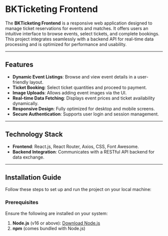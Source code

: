 # BKTicketing Frontend

The **BKTicketing Frontend** is a responsive web application designed to manage ticket reservations for events and matches. It offers users an intuitive interface to browse events, select tickets, and complete bookings. This project integrates seamlessly with a backend API for real-time data processing and is optimized for performance and usability.

---

## Features

- **Dynamic Event Listings**: Browse and view event details in a user-friendly layout.
- **Ticket Booking**: Select ticket quantities and proceed to payment.
- **Image Uploads**: Allows adding event images via the UI.
- **Real-time Data Fetching**: Displays event prices and ticket availability dynamically.
- **Responsive Design**: Fully optimized for desktop and mobile screens.
- **Secure Authentication**: Supports user login and session management.

---

## Technology Stack

- **Frontend**: React.js, React Router, Axios, CSS, Font Awesome.
- **Backend Integration**: Communicates with a RESTful API backend for data exchange.

---

## Installation Guide

Follow these steps to set up and run the project on your local machine:

### Prerequisites

Ensure the following are installed on your system:

1. **Node.js** (v16 or above): [Download Node.js](https://nodejs.org/)
2. **npm** (comes bundled with Node.js)



 
